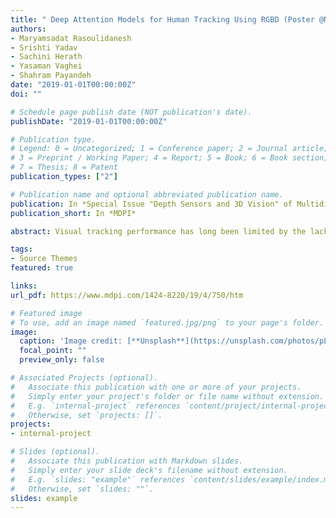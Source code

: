 ```yaml
---
title: " Deep Attention Models for Human Tracking Using RGBD (Poster @NeurIPS, 2020)"
authors:
- Maryamsadat Rasoulidanesh
- Srishti Yadav
- Sachini Herath
- Yasaman Vaghei
- Shahram Payandeh
date: "2019-01-01T00:00:00Z"
doi: ""

# Schedule page publish date (NOT publication's date).
publishDate: "2019-01-01T00:00:00Z"

# Publication type.
# Legend: 0 = Uncategorized; 1 = Conference paper; 2 = Journal article;
# 3 = Preprint / Working Paper; 4 = Report; 5 = Book; 6 = Book section;
# 7 = Thesis; 8 = Patent
publication_types: ["2"]

# Publication name and optional abbreviated publication name.
publication: In *Special Issue "Depth Sensors and 3D Vision" of Multidisciplinary Digital Publishing Institute*
publication_short: In *MDPI*

abstract: Visual tracking performance has long been limited by the lack of better appearance models. These models fail either where they tend to change rapidly, like in motion-based tracking, or where accurate information of the object may not be available, like in color camouflage (where background and foreground colors are similar). This paper proposes a robust, adaptive appearance model which works accurately in situations of color camouflage, even in the presence of complex natural objects. The proposed model includes depth as an additional feature in a hierarchical modular neural framework for online object tracking. The model adapts to the confusing appearance by identifying the stable property of depth between the target and the surrounding object(s). The depth complements the existing RGB features in scenarios when RGB features fail to adapt, hence becoming unstable over a long duration of time. The parameters of the model are learned efficiently in the Deep network, which consists of three modules:(1) The spatial attention layer, which discards the majority of the background by selecting a region containing the object of interest; (2) the appearance attention layer, which extracts appearance and spatial information about the tracked object; and (3) the state estimation layer, which enables the framework to predict future object appearance and location. Three different models were trained and tested to analyze the effect of depth along with RGB information. Also, a model is proposed to utilize only depth as a standalone input for tracking purposes. The proposed models were also evaluated in real-time using KinectV2 and showed very promising results. The results of our proposed network structures and their comparison with the state-of-the-art RGB tracking model demonstrate that adding depth significantly improves the accuracy of tracking in a more challenging environment (i.e., cluttered and camouflaged environments). Furthermore, the results of depth-based models showed that depth data can provide enough information for accurate tracking, even without RGB information. 

tags:
- Source Themes
featured: true

links:
url_pdf: https://www.mdpi.com/1424-8220/19/4/750/htm

# Featured image
# To use, add an image named `featured.jpg/png` to your page's folder. 
image:
  caption: 'Image credit: [**Unsplash**](https://unsplash.com/photos/pLCdAaMFLTE)'
  focal_point: ""
  preview_only: false

# Associated Projects (optional).
#   Associate this publication with one or more of your projects.
#   Simply enter your project's folder or file name without extension.
#   E.g. `internal-project` references `content/project/internal-project/index.md`.
#   Otherwise, set `projects: []`.
projects:
- internal-project

# Slides (optional).
#   Associate this publication with Markdown slides.
#   Simply enter your slide deck's filename without extension.
#   E.g. `slides: "example"` references `content/slides/example/index.md`.
#   Otherwise, set `slides: ""`.
slides: example
---
```


<!-- {{% alert note %}}
Click the *Cite* button above to demo the feature to enable visitors to import publication metadata into their reference management software.
{{% /alert %}}

{{% alert note %}}
Click the *Slides* button above to demo Academic's Markdown slides feature.
{{% /alert %}}

Supplementary notes can be added here, including [code and math](https://sourcethemes.com/academic/docs/writing-markdown-latex/). -->
